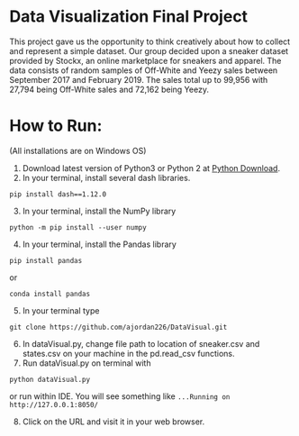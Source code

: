 # Data Visualization Final Project
This project gave us the opportunity to think creatively about how to collect and represent a simple dataset. Our group decided upon a sneaker dataset provided by Stockx, an online marketplace for sneakers and apparel. The data consists of random samples of Off-White and Yeezy sales between September 2017 and February 2019. The sales total up to 99,956 with 27,794 being  Off-White sales and 72,162 being Yeezy.

# How to Run:
(All installations are on Windows OS)

1. Download latest version of Python3 or Python 2 at [Python Download](https://www.python.org/downloads/).
2. In your terminal, install several dash libraries.
``` 
pip install dash==1.12.0 
```
3. In your terminal, install the NumPy library
``` 
python -m pip install --user numpy 
```
4. In your terminal, install the Pandas library
``` 
pip install pandas 
```
or
``` 
conda install pandas 
```
5. In your terminal type 
``` 
git clone https://github.com/ajordan226/DataVisual.git 
```
6. In dataVisual.py, change file path to location of sneaker.csv and states.csv on your machine in the pd.read_csv functions.
7. Run dataVisual.py on terminal with 
``` 
python dataVisual.py 
```
or run within IDE. You will see something like ``` ...Running on http://127.0.0.1:8050/ ```

8. Click on the URL and visit it in your web browser.

